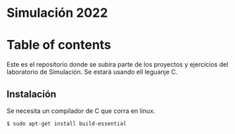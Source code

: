# Simulación 2022
# Table of contents
Este es el repositorio donde se subira parte de los proyectos y ejercicios del laboratorio de Simulación. Se estará usando ell leguanje C.

## Instalación
Se necesita un compilador de C que corra en linux.
```bash
$ sudo apt-get install build-essential
```